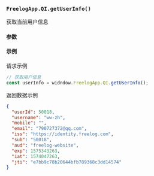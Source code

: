 ### `FreelogApp.QI.getUserInfo()`

获取当前用户信息

#### 参数

#### 示例

请求示例

```javascript
// 获取用户信息
const userInfo = widndow.FreelogApp.QI.getUserInfo();
```

返回数据示例

```json
{
  "userId": 50018,
  "username": "ww-zh",
  "mobile": "",
  "email": "790727372@qq.com",
  "iss": "https://identity.freelog.com",
  "sub": "50018",
  "aud": "freelog-website",
  "exp": 1575343263,
  "iat": 1574047263,
  "jti": "e7bb9c78b20644bfb789368c3dd14574"
}
```
